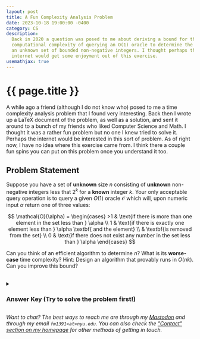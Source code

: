 ```yaml
---
layout: post
title: A Fun Complexity Analysis Problem
date: 2023-10-18 19:00:00 -0400
category: CS
description:
  Back in 2020 a question was posed to me about deriving a bound for the
  computational complexity of querying an O(1) oracle to determine the size of
  an unknown set of bounded non-negative integers. I thought perhaps the
  internet would get some enjoyment out of this exercise.
usemathjax: true
---
```


# {{ page.title }}

A while ago a friend (although I do not know who) posed to me a time complexity
analysis problem that I found very interesting. Back then I wrote up a LaTeX
document of the problem, as well as a solution, and sent it around to a bunch
of my friends who liked Computer Science and Math. I thought it was a rather
fun problem but no one I knew tried to solve it. Perhaps the internet would be
interested in this sort of problem. As of right now, I have no idea where this
exercise came from. I think there a couple fun spins you can put on this
problem once you understand it too.

## Problem Statement

Suppose you have a set of **unknown** size $n$ consisting of
**unknown** non-negative integers less that $2^k$ for a **known** integer $k$.
Your only acceptable query operation is to query a given $O(1)$ oracle
$\mathcal{O}$ which will, upon numeric input $\alpha$ return one of three
values:

$$
    \mathcal{O}(\alpha) =
    \begin{cases} >1 & \text{if there is more than one element in the set less than } \alpha \\
    1 & \text{if there is exactly one element less than } \alpha \textbf{ and the element} \\
    & \textbf{is removed from the set} \\
    0 & \text{if there does not exist any number in the set less than } \alpha
    \end{cases}
$$

Can you think of an efficient algorithm to determine $n$? What is its
**worse-case** time complexity? Hint: Design an algorithm that provably runs in
$O(nk)$. Can you improve this bound?
<br><br>

<details>
<summary><h3>Answer Key (Try to solve the problem first!)</h3></summary>
<div markdown=1>
We can frame this problem as trying to find $n$ elements in a sorted list of
size $2^k$. We can use the oracle $\mathcal{O}$ to find each of the $n$ elements
included in the set by applying binary search $n$ times with the following
criteria:

1. $\mathcal{O}(\alpha) = 1$: found an element -- exit and add $1$ to our size counter
2. $\mathcal{O}(\alpha) > 1$: go left -- decrease our guess $\alpha$
3. $\mathcal{O}(\alpha) = 0$: go right -- increase our guess $\alpha$

After each element that's counted, we can then check $\mathcal{O}(2^k) = 0$ to
ensure that the set has been exhausted and we have found the correct size $n$.

We can calculate the time complexity of this algorithm based on our knowledge
of binary search. Recall that the time complexity of finding a single element
in an sorted list of size $m$ is $\log(m)$ using binary search. Given the
problem statement and our new algorithm, we have that the time complexity of
finding the set size $n$ is:

$$
\begin{aligned}
    &O(\log (2^k) + \log (2^k - 1) + \log (2^k - 2) + \cdots + \log (2^k - n)) \\
    &< O(n \log (2^k)) \\
    &= O(nk)
\end{aligned}
$$

Note that we omit the $n$ $O(1)$ queries that are required to check whether the
set has been exhausted. This should be "negligible" in the eyes of Big O
notation.

I do not have an answer to "Can you improve this bound?" question at this
moment. I will not be working on this problem going forward, but if you have an
improved algorithm &amp; bound I'll gladly post it here! I think there
other properties that could be exploited for a more efficient algorithm if
you're feeling up to the challenge of pondering it more.

</div>
</details>

_Want to chat? The best ways to reach me are through my [Mastodon](https://social.nerd.net/@fooderick) and through my email `fm1391<at>nyu.edu`. You can also check the ["Contact" section on my homepage](/#contact) for other methods of getting in touch._

